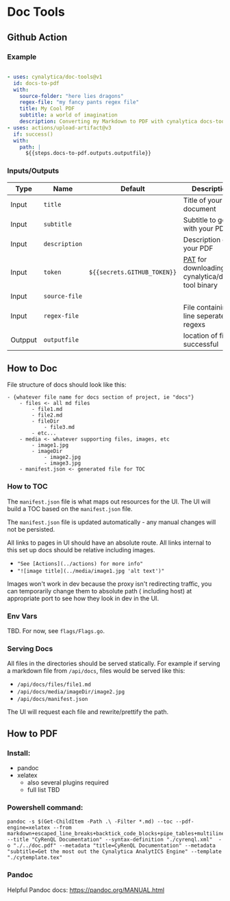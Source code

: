 # Doc Tools

## Github Action

### Example

```yml

- uses: cynalytica/doc-tools@v1
  id: docs-to-pdf
  with:
    source-folder: "here lies dragons"
    regex-file: "my fancy pants regex file"
    title: My Cool PDF
    subtitle: a world of imagination
    description: Converting my Markdown to PDF with cynalytica docs-tool
- uses: actions/upload-artifact@v3
  if: success()
  with:
    path: |
      ${{steps.docs-to-pdf.outputs.outputfile}}

```

### Inputs/Outputs

| Type    | Name          | Default                     | Description                                                                                                                                                        | 
|---------|---------------|-----------------------------|--------------------------------------------------------------------------------------------------------------------------------------------------------------------|
| Input   | `title`       |                             | Title of your PDF document                                                                                                                                         |
| Input   | `subtitle`    |                             | Subtitle to go with your PDF                                                                                                                                       |
| Input   | `description` |                             | Description of your PDF                                                                                                                                            | 
| Input   | `token`       | `${{secrets.GITHUB_TOKEN}}` | [PAT](https://docs.github.com/en/authentication/keeping-your-account-and-data-secure/creating-a-personal-access-token) for downloading cynalytica/docs-tool binary |
| Input   | `source-file` |                             |                                                                                                                                                                    |
| Input   | `regex-file`  |                             | File containing line seperated regexs                                                                                                                              |
| Outpput | `outputfile`  |                             | location of file if successful                                                                                                                                     |

## How to Doc

File structure of docs should look like this:

```text
- {whatever file name for docs section of project, ie "docs"}
    - files <- all md files
        - file1.md
        - file2.md
        - fileDir
            - file3.md
        - etc...
    - media <- whatever supporting files, images, etc
        - image1.jpg
        - imageDir
            - image2.jpg
            - image3.jpg
    - manifest.json <- generated file for TOC
```

### How to TOC

The `manifest.json` file is what maps out resources for the UI. The UI will build a TOC based on the `manifest.json`
file.

The `manifest.json` file is updated automatically - any manual changes will not be persisted.

All links to pages in UI should have an absolute route. All links internal to this set up docs should be relative
including images.

- `"See [Actions](../actions) for more info"`
- `"![image title](../media/image1.jpg 'alt text')"`

Images won't work in dev because the proxy isn't redirecting traffic, you can temporarily change them to absolute path (
including host) at appropriate port to see how they look in dev in the UI.

### Env Vars

TBD. For now, see `flags/Flags.go`.

### Serving Docs

All files in the directories should be served statically. For example if serving a markdown file from `/api/docs`, files
would be served like this:

- `/api/docs/files/file1.md`
- `/api/docs/media/imageDir/image2.jpg`
- `/api/docs/manifest.json`

The UI will request each file and rewrite/prettify the path.

## How to PDF

### Install:

- pandoc
- xelatex
    - also several plugins required
    - full list TBD

### Powershell command:

```
pandoc -s $(Get-ChildItem -Path .\ -Filter *.md) --toc --pdf-engine=xelatex --from markdown+escaped_line_breaks+backtick_code_blocks+pipe_tables+multiline_tables+fenced_code_attributes --title "CyRenQL Documentation" --syntax-definition "./cyrenql.xml"  -o "./../doc.pdf" --metadata "title=CyRenQL Documentation" --metadata "subtitle=Get the most out the Cynalytica AnalytICS Engine" --template "./cytemplate.tex"
```

### Pandoc

Helpful Pandoc docs: https://pandoc.org/MANUAL.html
